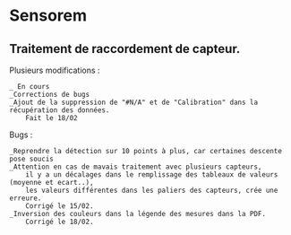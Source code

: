# Sensorem
## Traitement de raccordement de capteur.

Plusieurs modifications :

    _ En cours
    _Corrections de bugs
    _Ajout de la suppression de "#N/A" et de "Calibration" dans la récupération des données.
        Fait le 18/02

Bugs :

    _Reprendre la détection sur 10 points à plus, car certaines descente pose soucis
    _Attention en cas de mavais traitement avec plusieurs capteurs,
        il y a un décalages dans le remplissage des tableaux de valeurs (moyenne et ecart..),
        les valeurs différentes dans les paliers des capteurs, crée une erreure.
        Corrigé le 15/02.
    _Inversion des couleurs dans la légende des mesures dans la PDF.
        Corrigé le 18/02.




